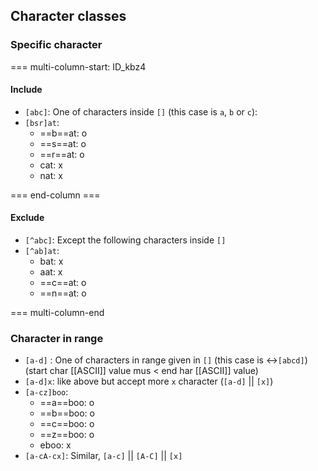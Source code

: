 ## Character classes
### Specific character

=== multi-column-start: ID_kbz4

#### Include
- `[abc]`: One of characters inside `[]` (this case is `a`, `b` or `c`):
- `[bsr]at`:
	- ==b==at: o
	- ==s==at: o
	- ==r==at: o
	- cat: x
	- nat: x

=== end-column ===

#### Exclude
- `[^abc]`: Except the following characters inside `[]`
- `[^ab]at`:
	- bat: x
	- aat: x
	- ==c==at: o
	- ==n==at: o

=== multi-column-end
### Character in range
- `[a-d]` : One of characters in range given in `[]` (this case is <->`[abcd]`) (start char [[ASCII]] value mus < end har [[ASCII]] value)
- `[a-d]x`: like above but accept more `x` character (`[a-d]` || `[x]`)
- `[a-cz]boo`:
	- ==a==boo: o
	- ==b==boo: o
	- ==c==boo: o
	- ==z==boo: o
	- eboo: x
- `[a-cA-cx]`: Similar, `[a-c]` || `[A-C]` || `[x]`